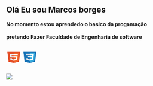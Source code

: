 ## Olá Eu sou Marcos borges

<b>No momento estou aprendedo o basico da progamação<b> 
   <br>
   <br>
  pretendo Fazer Faculdade de Engenharia de software 
  
<div style="display: inline_block"><br>
  <img align="center" alt="Rafa-HTML" height="30" width="40" src="https://raw.githubusercontent.com/devicons/devicon/master/icons/html5/html5-original.svg">
  <img align="center" alt="Rafa-CSS" height="30" width="40" src="https://raw.githubusercontent.com/devicons/devicon/master/icons/css3/css3-original.svg">  
</div>

##

  <a href="https://www.linkedin.com/in/marcos-vilela-241b40191/" target="_blank"><img src="https://img.shields.io/badge/-LinkedIn-%230077B5?style=for-the-badge&logo=linkedin&logoColor=white" target="_blank"></a> 
  
</div>   
